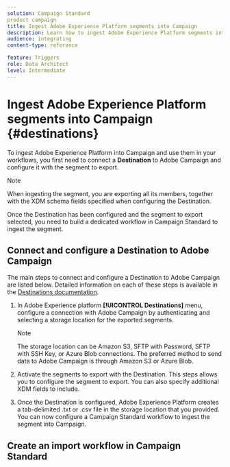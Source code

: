 ```yaml
---
solution: Campaign Standard
product campaign
title: Ingest Adobe Experience Platform segments into Campaign
description: Learn how to ingest Adobe Experience Platform segments into Campaign Standard.
audience: integrating
content-type: reference

feature: Triggers
role: Data Architect
level: Intermediate
---
```


# Ingest Adobe Experience Platform segments into Campaign {#destinations}

To ingest Adobe Experience Platform into Campaign and use them in your workflows, you first need to connect a **Destination** to Adobe Campaign and configure it with the segment to export.

>[!NOTE]
>
>When ingesting the segment, you are exporting all its members, together with the XDM schema fields specified when configuring the Destination.

Once the Destination has been configured and the segment to export selected, you need to build a dedicated workflow in Campaign Standard to ingest the segment.

## Connect and configure a Destination to Adobe Campaign

The main steps to connect and configure a Destination to Adobe Campaign are listed below. Detailed information on each of these steps is available in the [Destinations documentation](https://experienceleague.adobe.com/docs/experience-platform/destinations/catalog/email-marketing/adobe-campaign.html).

1. In Adobe Experience platform **[!UICONTROL Destinations]** menu, configure a connection with Adobe Campaign by authenticating and selecting a storage location for the exported segments.

    >[!NOTE]
    >
    >The storage location can be Amazon S3, SFTP with Password, SFTP with SSH Key, or Azure Blob connections. The preferred method to send data to Adobe Campaign is through Amazon S3 or Azure Blob.

1. Activate the segments to export with the Destination. This steps allows you to configure the segment to export. You can also specify additional XDM fields to include.

1. Once the Destination is configured, Adobe Experience Platform creates a tab-delimited .txt or .csv file in the storage location that you provided. You can now configure a Campaign Standard workflow to ingest the segment into Campaign.

## Create an import workflow in Campaign Standard


